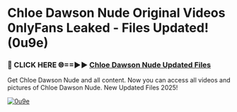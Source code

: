 # Chloe Dawson Nude Original Videos 0nlyFans Leaked - Files Updated! (0u9e)

<h3>🔴 CLICK HERE 🌐==►► <a href="https://tinyurl.com/5h6xmrr3" rel="nofollow">Chloe Dawson Nude Updated Files</a></h3>

Get Chloe Dawson Nude and all content. Now you can access all videos and pictures of Chloe Dawson Nude. New Updated Files 2025!

[![0u9e](https://i.imgur.com/KVD873Z.gif)](https://tinyurl.com/5h6xmrr3)
